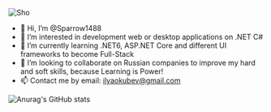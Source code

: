 ![Sho](https://aliradar.com/api/image?url=https%3A%2F%2Fae01.alicdn.com%2Fkf%2FHTB1kDkvmRjTBKNjSZFDq6zVgVXag%2F-.jpg_480x480.jpg_Q80.jpg_.webp)
- 👋 Hi, I’m @Sparrow1488
- 👀 I’m interested in development web or desktop applications on .NET C#
- 🌱 I’m currently learning .NET6, ASP.NET Core and different UI frameworks to become Full-Stack
- 💞️ I’m looking to collaborate on Russian companies to improve my hard and soft skills, because Learning is Power!
- 📫 Contact me by email: ilyaokubev@gmail.com

![Anurag's GitHub stats](https://github-readme-stats.vercel.app/api?username=Sparrow1488&show_icons=true&theme=radical)

<!---
Sparrow1488/Sparrow1488 is a ✨ special ✨ repository because its `README.md` (this file) appears on your GitHub profile.
You can click the Preview link to take a look at your changes.
--->
